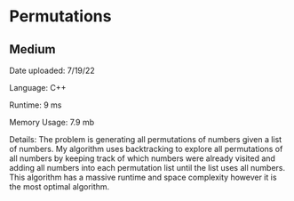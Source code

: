 
# Permutations

## Medium

Date uploaded: 7/19/22

Language: C++

Runtime: 9 ms

Memory Usage: 7.9 mb

Details: The problem is generating all permutations of numbers given a list of numbers. My algorithm uses backtracking to explore all permutations of all numbers by keeping track of which numbers were already visited and adding all numbers into each permutation list until the list uses all numbers. This algorithm has a massive runtime and space complexity however it is the most optimal algorithm.
